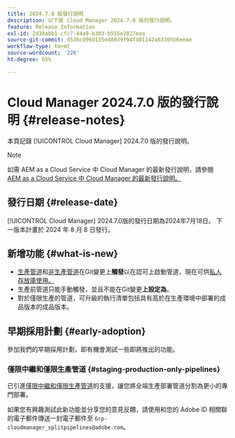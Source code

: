 ```yaml
---
title: 2024.7.0 版發行說明
description: 以下是 Cloud Manager 2024.7.0 版的發行說明。
feature: Release Information
exl-id: 2d38abb1-cfc7-44a9-b303-b555e2827eea
source-git-commit: d536cd96d135e48039f94fd01142a63305b6eeae
workflow-type: tm+mt
source-wordcount: '226'
ht-degree: 65%

---
```



# Cloud Manager 2024.7.0 版的發行說明 {#release-notes}

本頁記錄 [!UICONTROL Cloud Manager] 2024.7.0 版的發行說明。

>[!NOTE]
>
>如需 AEM as a Cloud Service 中 Cloud Manager 的最新發行說明，請參閱 [AEM as a Cloud Service 中 Cloud Manager 的最新發行說明。](https://experienceleague.adobe.com/docs/experience-manager-cloud-service/content/implementing/using-cloud-manager/release-notes-cloud-manager/release-notes-cm-current.html?lang=zh-Hant)

## 發行日期 {#release-date}

[!UICONTROL Cloud Manager] 2024.7.0版的發行日期為2024年7月18日。 下一版本計畫於 2024 年 8 月 8 日發行。

## 新增功能 {#what-is-new}

* [生產管道](/help/using/production-pipelines.md#adding-production-pipeline)和[非生產管道](/help/using/non-production-pipelines.md#adding-non-production-pipeline)在Git變更上&#x200B;**觸發**&#x200B;以在認可上啟動管道，現在可供[私人存放庫使用。](/help/managing-code/private-repositories.md)
* 生產前管道只能手動觸發，並且不能在Git變更&#x200B;**上設定為**。
* 對於僅限生產的管道，可升級的執行清單包括具有高於在生產環境中部署的成品版本的成品版本。

## 早期採用計劃 {#early-adoption}

參加我們的早期採用計劃，即有機會測試一些即將推出的功能。

### 僅限中繼和僅限生產管道 {#staging-production-only-pipelines}

已引進[僅限中繼和僅限生產管道](/help/using/stage-prod-only.md)的支援，讓您將全端生產部署管道分割為更小的專門部署。

如果您有興趣測試此新功能並分享您的意見反饋，請使用和您的 Adobe ID 相關聯的電子郵件傳送一封電子郵件至 `Grp-cloudmanager_splitpipelines@adobe.com`。
